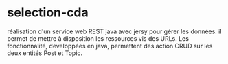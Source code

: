 # selection-cda
réalisation d'un service web REST java avec jersy pour gérer les données.
il permet de mettre à disposition les ressources vis des URLs.
Les fonctionnalité, developpées en java, permettent des action CRUD sur les deux entités Post et Topic. 
